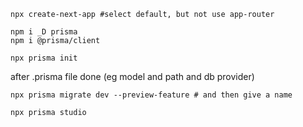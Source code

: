 ```
npx create-next-app #select default, but not use app-router
```
```
npm i _D prisma
npm i @prisma/client
```
```
npx prisma init
```
after .prisma file done (eg model and path and db provider)
```
npx prisma migrate dev --preview-feature # and then give a name
```
```
npx prisma studio
```